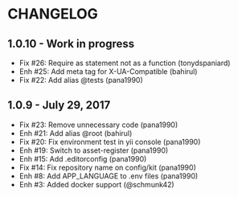 # CHANGELOG

## 1.0.10 - Work in progress
- Fix #26: Require as statement not as a function (tonydspaniard)
- Enh #25: Add meta tag for X-UA-Compatible (bahirul) 
- Fix #22: Add alias @tests (pana1990)

## 1.0.9 - July 29, 2017
- Fix #23: Remove unnecessary code (pana1990)
- Enh #21: Add alias @root (bahirul)
- Fix #20: Fix environment test in yii console (pana1990)
- Enh #19: Switch to asset-register (pana1990)
- Enh #15: Add .editorconfig (pana1990)
- Fix #14: Fix repository name on config/kit (pana1990)
- Enh #8: Add APP_LANGUAGE to .env files (pana1990)
- Enh #3: Added docker support (@schmunk42)
